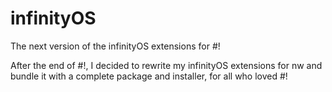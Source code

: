 # infinityOS
The next version of the infinityOS extensions for #!

After the end of #!, I decided to rewrite my infinityOS extensions for nw and bundle it with a complete package and installer, for all who loved #!
